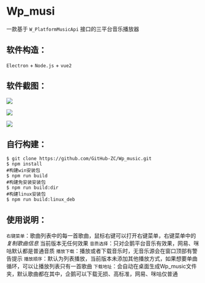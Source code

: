 # Wp_musi
一款基于 `W_PlatformMusicApi` 接口的三平台音乐播放器

## 软件构造：

`Electron` + `Node.js` + `vue2`

## 软件截图：

![](https://github-zc.github.io/Wp_music/image-20201108144448024.png)



![](https://github-zc.github.io/Wp_music/image-20201108150138820.png)

![](https://github-zc.github.io/Wp_music/image-20201108150330963.png)



## 自行构建：

```shell
$ git clone https://github.com/GitHub-ZC/Wp_music.git
$ npm install
#构建win安装包
$ npm run build
#构建免安装安装包
$ npm run build:dir
#构建linux安装包
$ npm run build:linux_deb
```



## 使用说明：
`右键菜单`：歌曲列表中的每一首歌曲，鼠标右键可以打开右键菜单，右键菜单中的 _复制歌曲信息_ 当前版本无任何效果
`音质选择`：只对企鹅平台音乐有效果，网易、咪咕默认都是普通音质
`播放下载`：播放或者下载音乐时，无音乐源会在窗口顶部有警告提示
`播放顺序`：默认为列表播放，当前版本未添加其他播放方式，如果想要单曲循环，可以让播放列表只有一首歌曲
`下载地址`：会自动在桌面生成Wp_music文件夹，默认歌曲都在其中，企鹅可以下载无损、高标准，网易、咪咕仅普通